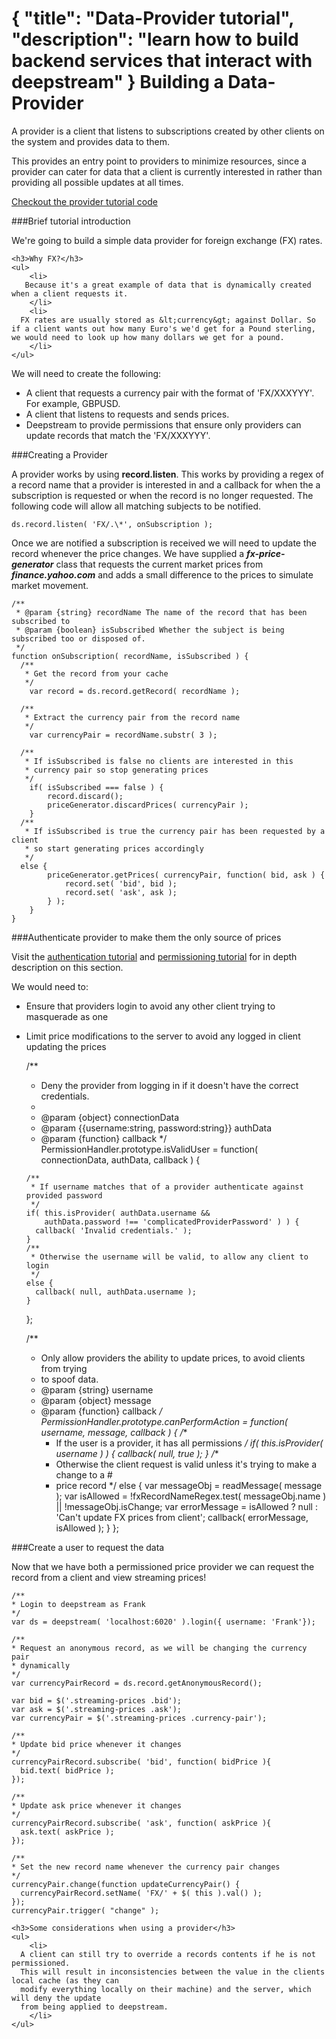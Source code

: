 {
  "title": "Data-Provider tutorial",
  "description": "learn how to build backend services that interact with deepstream"
}
Building a Data-Provider
===========================================

A provider is a client that listens to subscriptions created by other clients on
the system and provides data to them.

This provides an entry point to providers to minimize resources, since a provider
can cater for data that a client is currently interested in rather than providing
all possible updates at all times.

<a class="mega" href="https://github.com/hoxton-one/ds-demo-provider"><i class="fa fa-github"></i>Checkout the provider tutorial code</a>

###Brief tutorial introduction

We're going to build a simple data provider for foreign exchange (FX) rates.

<div class="hint-box fa fa-lightbulb-o">

	<h3>Why FX?</h3>
	<ul>
		<li>
       Because it's a great example of data that is dynamically created when a client requests it.
		</li>
		<li>
      FX rates are usually stored as &lt;currency&gt; against Dollar. So if a client wants out how many Euro's we'd get for a Pound sterling, we would need to look up how many dollars we get for a pound.
		</li>
  	</ul>
</div>

We will need to create the following:
- A client that requests a currency pair with the format of 'FX/XXXYYY'. For example, GBPUSD.
- A client that listens to requests and sends prices.
- Deepstream to provide permissions that ensure only providers can update records that match the 'FX/XXXYYY'.

###Creating a Provider

A provider works by using **record.listen**. This works by providing a regex of a record name that a
provider is interested in and a callback for when the a subscription is requested or when the record is
no longer requested. The following code will allow all matching subjects to be notified.

    ds.record.listen( 'FX/.\*', onSubscription );

Once we are notified a subscription is received we will need to update the record whenever the price changes.
We have supplied a ***fx-price-generator*** class that requests the current market prices from ***finance.yahoo.com*** and adds a small difference to the prices to simulate market movement.

    /**
     * @param {string} recordName The name of the record that has been subscribed to
     * @param {boolean} isSubscribed Whether the subject is being subscribed too or disposed of.
     */
    function onSubscription( recordName, isSubscribed ) {
      /**
       * Get the record from your cache
       */
    	var record = ds.record.getRecord( recordName );

      /**
       * Extract the currency pair from the record name
       */
    	var currencyPair = recordName.substr( 3 );

      /**
       * If isSubscribed is false no clients are interested in this
       * currency pair so stop generating prices
       */
    	if( isSubscribed === false ) {
    		record.discard();
    		priceGenerator.discardPrices( currencyPair );
    	}
      /**
       * If isSubscribed is true the currency pair has been requested by a client
       * so start generating prices accordingly
       */
      else {
    		priceGenerator.getPrices( currencyPair, function( bid, ask ) {
    			record.set( 'bid', bid );
    			record.set( 'ask', ask );
    		} );
    	}
    }

###Authenticate provider to make them the only source of prices

Visit the <a href="authentication.html">authentication tutorial</a> and <a href="permissioning.html">permissioning tutorial</a> for in depth description on this section.

We would need to:
- Ensure that providers login to avoid any other client trying to
masquerade as one
- Limit price modifications to the server to avoid any logged in client updating
the prices


    /**
     * Deny the provider from logging in if it doesn't have the correct credentials.
     *
     * @param {object} connectionData
     * @param {{username:string, password:string}} authData
     * @param {function} callback
     */
    PermissionHandler.prototype.isValidUser = function( connectionData, authData, callback ) {

      /**
       * If username matches that of a provider authenticate against provided password
       */
      if( this.isProvider( authData.username &&
          authData.password !== 'complicatedProviderPassword' ) ) {
        callback( 'Invalid credentials.' );
      }
      /**
       * Otherwise the username will be valid, to allow any client to login
       */
      else {
        callback( null, authData.username );
      }
    };

    /**
     * Only allow providers the ability to update prices, to avoid clients from trying
     * to spoof data.
     * @param {string} username
     * @param {object} message
     * @param {function} callback
     */
    PermissionHandler.prototype.canPerformAction = function( username, message, callback ) {
      /**
       * If the user is a provider, it has all permissions
       */
      if( this.isProvider( username ) ) {
    		callback( null, true );
    	}
      /**
       * Otherwise the client request is valid unless it's trying to make a change to a #
       * price record
       */
       else {
    		var messageObj = readMessage( message );
    		var isAllowed = !fxRecordNameRegex.test( messageObj.name ) || !messageObj.isChange;
    		var errorMessage = isAllowed ? null : 'Can\'t update FX prices from client';
    		callback( errorMessage, isAllowed );
    	}
    };


###Create a user to request the data

Now that we have both a permissioned price provider we can request the record from a client
and view streaming prices!

    /**
    * Login to deepstream as Frank
    */
    var ds = deepstream( 'localhost:6020' ).login({ username: 'Frank'});

    /**
    * Request an anonymous record, as we will be changing the currency pair
    * dynamically
    */
    var currencyPairRecord = ds.record.getAnonymousRecord();

    var bid = $('.streaming-prices .bid');
    var ask = $('.streaming-prices .ask');
    var currencyPair = $('.streaming-prices .currency-pair');

    /**
    * Update bid price whenever it changes
    */
    currencyPairRecord.subscribe( 'bid', function( bidPrice ){
      bid.text( bidPrice );
    });

    /**
    * Update ask price whenever it changes
    */
    currencyPairRecord.subscribe( 'ask', function( askPrice ){
      ask.text( askPrice );
    });

    /**
    * Set the new record name whenever the currency pair changes
    */
    currencyPair.change(function updateCurrencyPair() {
      currencyPairRecord.setName( 'FX/' + $( this ).val() );
    });
    currencyPair.trigger( "change" );


<div class="hint-box fa fa-lightbulb-o">

	<h3>Some considerations when using a provider</h3>
	<ul>
		<li>
      A client can still try to override a records contents if he is not permissioned.
      This will result in inconsistencies between the value in the clients local cache (as they can
      modify everything locally on their machine) and the server, which will deny the update
      from being applied to deepstream.
		</li>
  	</ul>
</div>
